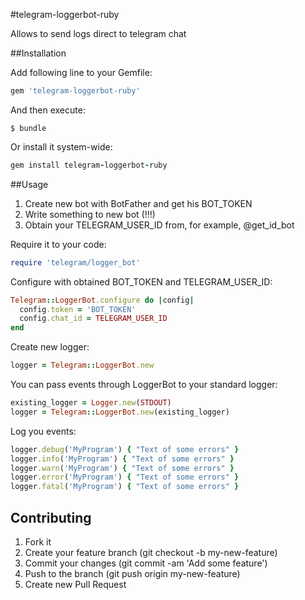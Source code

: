 #telegram-loggerbot-ruby

Allows to send logs direct to telegram chat

##Installation

Add following line to your Gemfile:

```ruby
gem 'telegram-loggerbot-ruby'
```

And then execute:

```
$ bundle
```

Or install it system-wide:

```ruby
gem install telegram-loggerbot-ruby
```

##Usage

1) Create new bot with BotFather and get his BOT_TOKEN
2) Write something to new bot (!!!)
3) Obtain your TELEGRAM_USER_ID from, for example, @get_id_bot

Require it to your code:

```ruby
require 'telegram/logger_bot'
```

Configure with obtained BOT_TOKEN and TELEGRAM_USER_ID: 

```ruby
Telegram::LoggerBot.configure do |config|
  config.token = 'BOT_TOKEN'
  config.chat_id = TELEGRAM_USER_ID
end
```

Create new logger:

```ruby
logger = Telegram::LoggerBot.new
```

You can pass events through LoggerBot to your standard logger:

```ruby
existing_logger = Logger.new(STDOUT)
logger = Telegram::LoggerBot.new(existing_logger)
``` 

Log you events:

```ruby
logger.debug('MyProgram') { "Text of some errors" }
logger.info('MyProgram') { "Text of some errors" }
logger.warn('MyProgram') { "Text of some errors" }
logger.error('MyProgram') { "Text of some errors" }
logger.fatal('MyProgram') { "Text of some errors" }
```

## Contributing

1. Fork it
2. Create your feature branch (git checkout -b my-new-feature)
3. Commit your changes (git commit -am 'Add some feature')
4. Push to the branch (git push origin my-new-feature)
5. Create new Pull Request
